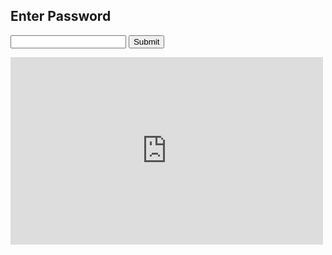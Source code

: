 <div id="panel">
    <h2>Enter Password</h2>
<form id="login">
    <input type="password" id="password" name="password"/>
    <input type="submit" id="submit" value="Submit"/>
</form>
    <p id="wrong"  style="display: none">Incorrect password. This door is only for authorized Nomsanto personnel</p>
</div>

<div id="done"  style="display: none">
    <h2>Password accepted.</h2>
Close this window and proceed through door
</div>

<embed src="https://gather.town/app/bLC4E96xZ4dVKnTF/testing" style="width:500px; height: 300px;">

<script src="login.js">{newline}</script>
